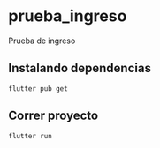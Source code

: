 # prueba_ingreso

Prueba de ingreso

## Instalando dependencias

```
flutter pub get
```


## Correr proyecto

```
flutter run
```
